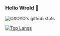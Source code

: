 ### Hello Wrold 👋

![OXOYO's github stats](https://github-readme-stats.vercel.app/api?username=eastFU&show_icons=true&theme=vue)

[![Top Langs](https://github-readme-stats.vercel.app/api/top-langs/?username=eastFU)](https://github.com/anuraghazra/github-readme-stats)

<!--
**eastFu/eastFu** is a ✨ _special_ ✨ repository because its `README.md` (this file) appears on your GitHub profile.

Here are some ideas to get you started:

- 🔭 I’m currently working on ...
- 🌱 I’m currently learning ...
- 👯 I’m looking to collaborate on ...
- 🤔 I’m looking for help with ...
- 💬 Ask me about ...
- 📫 How to reach me: ...
- 😄 Pronouns: ...
- ⚡ Fun fact: ...
-->
